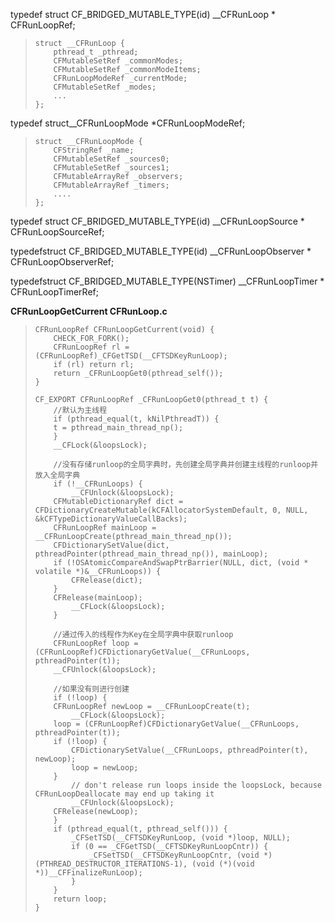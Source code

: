 typedef struct CF\_BRIDGED\_MUTABLE\_TYPE\(id\) \_\_CFRunLoop \* CFRunLoopRef;

> ```
> struct __CFRunLoop {
>     pthread_t _pthread;
>     CFMutableSetRef _commonModes;
>     CFMutableSetRef _commonModeItems;
>     CFRunLoopModeRef _currentMode;
>     CFMutableSetRef _modes;
>     ...
> };
> ```

typedef struct\_\_CFRunLoopMode \*CFRunLoopModeRef;

> ```
> struct __CFRunLoopMode {
>     CFStringRef _name;
>     CFMutableSetRef _sources0;
>     CFMutableSetRef _sources1;
>     CFMutableArrayRef _observers;
>     CFMutableArrayRef _timers;
>     ....
> };
> ```





typedef struct CF\_BRIDGED\_MUTABLE\_TYPE\(id\) \_\_CFRunLoopSource \* CFRunLoopSourceRef;

  


typedefstruct CF\_BRIDGED\_MUTABLE\_TYPE\(id\) \_\_CFRunLoopObserver \* CFRunLoopObserverRef;

  


typedefstruct CF\_BRIDGED\_MUTABLE\_TYPE\(NSTimer\) \_\_CFRunLoopTimer \* CFRunLoopTimerRef;



**CFRunLoopGetCurrent     CFRunLoop.c**

> ```
> CFRunLoopRef CFRunLoopGetCurrent(void) {
>     CHECK_FOR_FORK();
>     CFRunLoopRef rl = (CFRunLoopRef)_CFGetTSD(__CFTSDKeyRunLoop);
>     if (rl) return rl;
>     return _CFRunLoopGet0(pthread_self());
> }
>
> CF_EXPORT CFRunLoopRef _CFRunLoopGet0(pthread_t t) {
>     //默认为主线程
>     if (pthread_equal(t, kNilPthreadT)) {
>     t = pthread_main_thread_np();
>     }
>     __CFLock(&loopsLock);
>     
>     //没有存储runloop的全局字典时，先创建全局字典并创建主线程的runloop并放入全局字典
>     if (!__CFRunLoops) {
>         __CFUnlock(&loopsLock);
>     CFMutableDictionaryRef dict = CFDictionaryCreateMutable(kCFAllocatorSystemDefault, 0, NULL, &kCFTypeDictionaryValueCallBacks);
>     CFRunLoopRef mainLoop = __CFRunLoopCreate(pthread_main_thread_np());
>     CFDictionarySetValue(dict, pthreadPointer(pthread_main_thread_np()), mainLoop);
>     if (!OSAtomicCompareAndSwapPtrBarrier(NULL, dict, (void * volatile *)&__CFRunLoops)) {
>         CFRelease(dict);
>     }
>     CFRelease(mainLoop);
>         __CFLock(&loopsLock);
>     }
>     
>     //通过传入的线程作为Key在全局字典中获取runloop
>     CFRunLoopRef loop = (CFRunLoopRef)CFDictionaryGetValue(__CFRunLoops, pthreadPointer(t));
>     __CFUnlock(&loopsLock);
>     
>     //如果没有则进行创建
>     if (!loop) {
>     CFRunLoopRef newLoop = __CFRunLoopCreate(t);
>         __CFLock(&loopsLock);
>     loop = (CFRunLoopRef)CFDictionaryGetValue(__CFRunLoops, pthreadPointer(t));
>     if (!loop) {
>         CFDictionarySetValue(__CFRunLoops, pthreadPointer(t), newLoop);
>         loop = newLoop;
>     }
>         // don't release run loops inside the loopsLock, because CFRunLoopDeallocate may end up taking it
>         __CFUnlock(&loopsLock);
>     CFRelease(newLoop);
>     }
>     if (pthread_equal(t, pthread_self())) {
>         _CFSetTSD(__CFTSDKeyRunLoop, (void *)loop, NULL);
>         if (0 == _CFGetTSD(__CFTSDKeyRunLoopCntr)) {
>             _CFSetTSD(__CFTSDKeyRunLoopCntr, (void *)(PTHREAD_DESTRUCTOR_ITERATIONS-1), (void (*)(void *))__CFFinalizeRunLoop);
>         }
>     }
>     return loop;
> }
> ```



